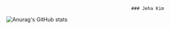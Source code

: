 


                                                  ### Jeha Kim



![Anurag's GitHub stats](https://github-readme-stats.vercel.app/api?username=kimjeha0&show_icons=true&theme=tokyonight)


